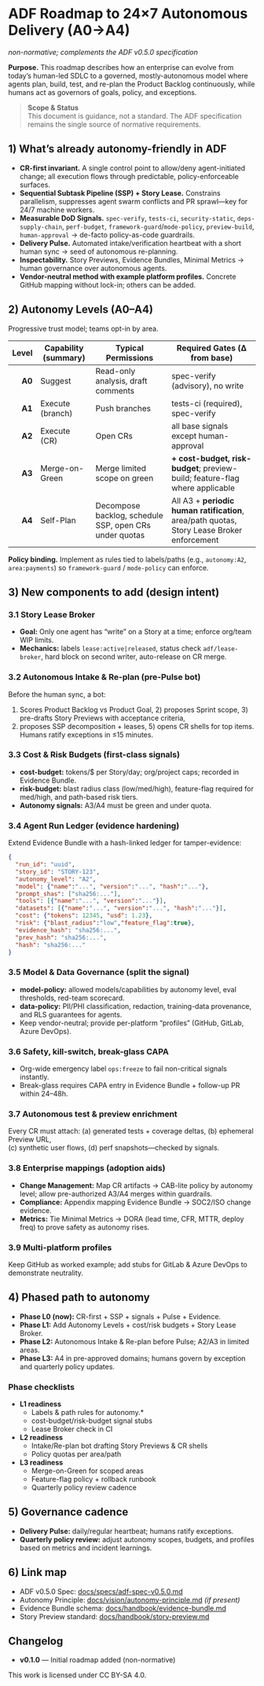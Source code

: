 # ADF Roadmap to 24×7 Autonomous Delivery (A0→A4)
_non-normative; complements the ADF v0.5.0 specification_

**Purpose.** This roadmap describes how an enterprise can evolve from today’s human-led SDLC to a governed, mostly-autonomous model where agents plan, build, test, and re-plan the Product Backlog continuously, while humans act as governors of goals, policy, and exceptions.

> **Scope & Status**  
> This document is guidance, not a standard. The ADF specification remains the single source of normative requirements.

## 1) What’s already autonomy-friendly in ADF
- **CR-first invariant.** A single control point to allow/deny agent-initiated change; all execution flows through predictable, policy-enforceable surfaces.
- **Sequential Subtask Pipeline (SSP) + Story Lease.** Constrains parallelism, suppresses agent swarm conflicts and PR sprawl—key for 24/7 machine workers.
- **Measurable DoD Signals.** `spec-verify`, `tests-ci`, `security-static`, `deps-supply-chain`, `perf-budget`, `framework-guard`/`mode-policy`, `preview-build`, `human-approval` → de-facto policy-as-code guardrails.
- **Delivery Pulse.** Automated intake/verification heartbeat with a short human sync → seed of autonomous re-planning.
- **Inspectability.** Story Previews, Evidence Bundles, Minimal Metrics → human governance over autonomous agents.
- **Vendor-neutral method with example platform profiles.** Concrete GitHub mapping without lock-in; others can be added.

## 2) Autonomy Levels (A0–A4)
Progressive trust model; teams opt-in by area.

| Level | Capability (summary) | Typical Permissions | Required Gates (Δ from base) |
|------:|----------------------|---------------------|------------------------------|
| **A0** | Suggest | Read-only analysis, draft comments | spec-verify (advisory), no write |
| **A1** | Execute (branch) | Push branches | tests-ci (required), spec-verify |
| **A2** | Execute (CR) | Open CRs | all base signals except human-approval |
| **A3** | Merge-on-Green | Merge limited scope on green | **+ cost-budget, risk-budget**; preview-build; feature-flag where applicable |
| **A4** | Self-Plan | Decompose backlog, schedule SSP, open CRs under quotas | All A3 + **periodic human ratification**, area/path quotas, Story Lease Broker enforcement |

**Policy binding.** Implement as rules tied to labels/paths (e.g., `autonomy:A2`, `area:payments`) so `framework-guard` / `mode-policy` can enforce.

## 3) New components to add (design intent)
### 3.1 Story Lease Broker
- **Goal:** Only one agent has “write” on a Story at a time; enforce org/team WIP limits.  
- **Mechanics:** labels `lease:active|released`, status check `adf/lease-broker`, hard block on second writer, auto-release on CR merge.

### 3.2 Autonomous Intake & Re-plan (pre-Pulse bot)
Before the human sync, a bot:
1) Scores Product Backlog vs Product Goal, 2) proposes Sprint scope, 3) pre-drafts Story Previews with acceptance criteria,  
4) proposes SSP decomposition + leases, 5) opens CR shells for top items. Humans ratify exceptions in ≤15 minutes.

### 3.3 Cost & Risk Budgets (first-class signals)
- **cost-budget:** tokens/$ per Story/day; org/project caps; recorded in Evidence Bundle.  
- **risk-budget:** blast radius class (low/med/high), feature-flag required for med/high, and path-based risk tiers.  
- **Autonomy signals:** A3/A4 must be green and under quota.

### 3.4 Agent Run Ledger (evidence hardening)
Extend Evidence Bundle with a hash-linked ledger for tamper-evidence:

```json
{
  "run_id": "uuid",
  "story_id": "STORY-123",
  "autonomy_level": "A2",
  "model": {"name":"...", "version":"...", "hash":"..."},
  "prompt_shas": ["sha256:..."],
  "tools": [{"name":"...", "version":"..."}],
  "datasets": [{"name":"...", "version":"...", "hash":"..."}],
  "cost": {"tokens": 12345, "usd": 1.23},
  "risk": {"blast_radius":"low","feature_flag":true},
  "evidence_hash": "sha256:...",
  "prev_hash": "sha256:...",
  "hash": "sha256:..."
} 
```

### 3.5 Model & Data Governance (split the signal)
- **model-policy:** allowed models/capabilities by autonomy level, eval thresholds, red-team scorecard.
- **data-policy:** PII/PHI classification, redaction, training-data provenance, and RLS guarantees for agents.
- Keep vendor-neutral; provide per-platform “profiles” (GitHub, GitLab, Azure DevOps).

### 3.6 Safety, kill-switch, break-glass CAPA
- Org-wide emergency label `ops:freeze` to fail non-critical signals instantly.
- Break-glass requires CAPA entry in Evidence Bundle + follow-up PR within 24–48h.

### 3.7 Autonomous test & preview enrichment
Every CR must attach: (a) generated tests + coverage deltas, (b) ephemeral Preview URL,  
(c) synthetic user flows, (d) perf snapshots—checked by signals.

### 3.8 Enterprise mappings (adoption aids)
- **Change Management:** Map CR artifacts → CAB-lite policy by autonomy level; allow pre-authorized A3/A4 merges within guardrails.
- **Compliance:** Appendix mapping Evidence Bundle → SOC2/ISO change evidence.
- **Metrics:** Tie Minimal Metrics → DORA (lead time, CFR, MTTR, deploy freq) to prove safety as autonomy rises.

### 3.9 Multi-platform profiles
Keep GitHub as worked example; add stubs for GitLab & Azure DevOps to demonstrate neutrality.

## 4) Phased path to autonomy
- **Phase L0 (now):** CR-first + SSP + signals + Pulse + Evidence.
- **Phase L1:** Add Autonomy Levels + cost/risk budgets + Story Lease Broker.
- **Phase L2:** Autonomous Intake & Re-plan before Pulse; A2/A3 in limited areas.
- **Phase L3:** A4 in pre-approved domains; humans govern by exception and quarterly policy updates.

### Phase checklists
- **L1 readiness**  
  - Labels & path rules for autonomy.*  
  - cost-budget/risk-budget signal stubs
  - Lease Broker check in CI
- **L2 readiness**  
  - Intake/Re-plan bot drafting Story Previews & CR shells  
  - Policy quotas per area/path
- **L3 readiness**  
  - Merge-on-Green for scoped areas  
  - Feature-flag policy + rollback runbook  
  - Quarterly policy review cadence

## 5) Governance cadence
- **Delivery Pulse:** daily/regular heartbeat; humans ratify exceptions.
- **Quarterly policy review:** adjust autonomy scopes, budgets, and profiles based on metrics and incident learnings.

## 6) Link map
- ADF v0.5.0 Spec: [docs/specs/adf-spec-v0.5.0.md](../specs/adf-spec-v0.5.0.md)
- Autonomy Principle: [docs/vision/autonomy-principle.md](../vision/autonomy-principle.md) _(if present)_
- Evidence Bundle schema: [docs/handbook/evidence-bundle.md](../handbook/evidence-bundle.md)
- Story Preview standard: [docs/handbook/story-preview.md](../handbook/story-preview.md)

## Changelog
- **v0.1.0** — Initial roadmap added (non-normative)

This work is licensed under CC BY-SA 4.0.
